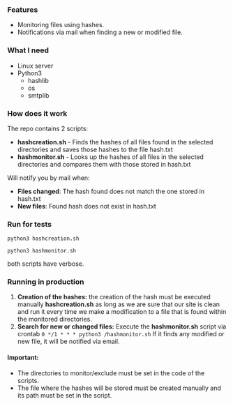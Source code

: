 ### Features

- Monitoring files using hashes.
- Notifications via mail when finding a new or modified file.

### What I need

+ Linux server
+ Python3
    + hashlib
    + os
    + smtplib

### How does it work

The repo contains 2 scripts:

- **hashcreation.sh** - Finds the hashes of all files found in the selected directories and saves those hashes to the file hash.txt
- **hashmonitor.sh** - Looks up the hashes of all files in the selected directories and compares them with those stored in hash.txt

Will notify you by mail when:

- **Files changed**: The hash found does not match the one stored in hash.txt
- **New files**: Found hash does not exist in hash.txt

### Run for tests

`python3 hashcreation.sh`

`python3 hashmonitor.sh`

both scripts have verbose.

### Running in production

1. **Creation of the hashes:** the creation of the hash must be executed manually **hashcreation.sh** as long as we are sure that our site is clean and run it every time we make a modification to a file that is found within the monitored directories.
2. **Search for new or changed files:** Execute the **hashmonitor.sh** script via crontab
`0 */1 * * * python3 /hashmonitor.sh`
If it finds any modified or new file, it will be notified via email.

#### Important:
- The directories to monitor/exclude must be set in the code of the scripts.
- The file where the hashes will be stored must be created manually and its path must be set in the script.